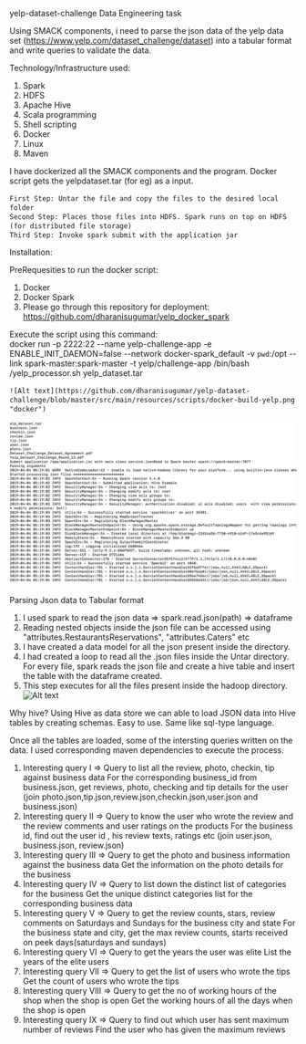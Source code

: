 yelp-dataset-challenge
Data Engineering task 

Using SMACK components, i need to parse the json data of the yelp data set (https://www.yelp.com/dataset_challenge/dataset) into a tabular format and write queries to validate the data. 

Technology/Infrastructure used:
  1. Spark 
  2. HDFS
  3. Apache Hive
  4. Scala programming
  5. Shell scripting
  6. Docker
  7. Linux
  8. Maven
  
  I have dockerized all the SMACK components and the program. Docker script gets the yelpdataset.tar (for eg) as a input. 
    
    First Step: Untar the file and copy the files to the desired local folder
    Second Step: Places those files into HDFS. Spark runs on top on HDFS (for distributed file storage)
    Third Step: Invoke spark submit with the application jar
 
   
  Installation: 
   
  PreRequesities to run the docker script:
  1. Docker 
  2. Docker Spark
  3. Please go through this repository for deployment: https://github.com/dharanisugumar/yelp_docker_spark
   
   Execute the script using this command:  
  docker run -p 2222:22 --name yelp-challenge-app -e ENABLE_INIT_DAEMON=false --network docker-spark_default -v `pwd`:/opt --link spark-master:spark-master -t yelp/challenge-app /bin/bash /yelp_processor.sh yelp_dataset.tar
  
    ![Alt text](https://github.com/dharanisugumar/yelp-dataset-challenge/blob/master/src/main/resources/scripts/docker-build-yelp.png "docker")
  
   ![Alt text](https://github.com/dharanisugumar/yelp-dataset-challenge/blob/master/src/main/resources/scripts/docker-run-command-output.png "docker-run")
   
  
  
  Parsing Json data to Tabular format
  1. I used spark to read the json data => spark.read.json(path) => dataframe
  2. Reading nested objects inside the json file can be accessed using "attributes.RestaurantsReservations", "attributes.Caters" etc
  3. I have created a data model for all the json present inside the directory.
  4. I had created a loop to read all the .json files inside the Untar directory. For every file, spark reads the json file and create a      hive table and insert the table with the dataframe created.
  5. This step executes for all the files present inside the hadoop directory.
   ![Alt text](Desktop/Capture.jpg?raw=true "Json")
   
   Why hive?
    Using Hive as data store we can able to load JSON data into Hive tables by creating schemas. Easy to use. Same like sql-type          language.

 Once all the tables are loaded, some of the intersting queries written on the data. I used corresponding maven dependencies to execute the process.

 1. Interesting query I => Query to list all the review, photo, checkin, tip against business data
  For the corresponding business_id from business.json, get reviews, photo, checking and tip details for the user (join photo.json,tip.json,review.json,checkin.json,user.json and business.json)
 2. Interesting query II => Query to know the user who wrote the review and the review comments and user ratings on the products
   For the business id, find out the user id , his review texts, ratings etc (join user.json, business.json, review.json)
 3. Interesting query III => Query to get the photo and business information against the business data
    Get the information on the photo details for the business
 4. Interesting query IV  => Query to list down the distinct list of categories for the business
    Get the unique distinct categories list for the corresponding business data
 5. Interesting query V => Query to get the review counts, stars, review comments on Saturdays and Sundays for the business city and         state
 For the business state and city, get the max review counts, starts received on peek days(saturdays and sundays)
 6. Interesting query VI => Query to get the years the user was elite
      List the years of the elite users
 7. Interesting query VII => Query to get the list of users who wrote the tips
      Get the count of users who wrote the tips
 8. Interesting query VIII => Query to get the no of working hours of the shop when the shop is open
      Get the working hours of all the days when the shop is open
 9. Interesting query IX => Query to find out which user has sent maximum number of reviews
      Find the user who has given the maximum reviews


